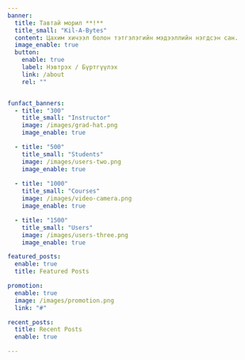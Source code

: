 ```yaml
---
banner:
  title: Тавтай морил **!**
  title_small: "Kil-A-Bytes"
  content: Цахим хичээл болон тэтгэлэгийн мэдээллийн нэгдсэн сан.
  image_enable: true
  button:
    enable: true
    label: Нэвтрэх / Бүртгүүлэх
    link: /about 
    rel: ""


funfact_banners:  
  - title: "300"
    title_small: "Instructor"
    image: /images/grad-hat.png
    image_enable: true

  - title: "500"
    title_small: "Students"
    image: /images/users-two.png
    image_enable: true
    
  - title: "1000"
    title_small: "Courses"
    image: /images/video-camera.png
    image_enable: true

  - title: "1500"
    title_small: "Users"
    image: /images/users-three.png
    image_enable: true

featured_posts:
  enable: true
  title: Featured Posts

promotion:
  enable: true
  image: /images/promotion.png
  link: "#"

recent_posts:
  title: Recent Posts
  enable: true

---
```

